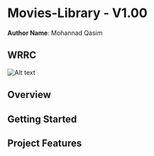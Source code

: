 # Movies-Library - V1.00

**Author Name**: Mohannad Qasim

## WRRC
![Alt text](https://media.geeksforgeeks.org/wp-content/uploads/20210905091508/ImageOfHTTPRequestResponse-660x374.png "WRRC")

## Overview

## Getting Started


## Project Features

